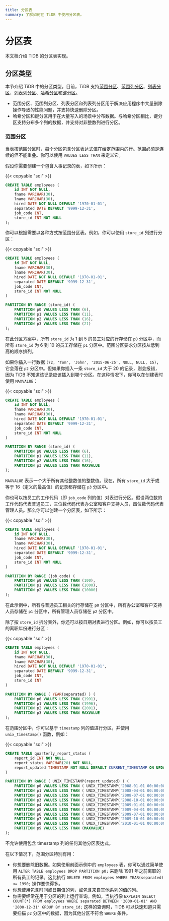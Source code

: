 ```yaml
---
title: 分区表
summary: 了解如何在 TiDB 中使用分区表。
---
```


# 分区表

本文档介绍 TiDB 的分区表实现。

## 分区类型

本节介绍 TiDB 中的分区类型。目前，TiDB 支持[范围分区](#范围分区)、[范围列分区](#范围列分区)、[列表分区](#列表分区)、[列表列分区](#列表列分区)、[哈希分区](#哈希分区)和[键分区](#键分区)。

- 范围分区、范围列分区、列表分区和列表列分区用于解决应用程序中大量删除操作导致的性能问题，并支持快速删除分区。
- 哈希分区和键分区用于在大量写入的场景中分布数据。与哈希分区相比，键分区支持分布多个列的数据，并支持对非整数列进行分区。

### 范围分区

当表按范围分区时，每个分区包含分区表达式值在给定范围内的行。范围必须是连续的但不能重叠。你可以使用 `VALUES LESS THAN` 来定义它。

假设你需要创建一个包含人事记录的表，如下所示：

{{< copyable "sql" >}}

```sql
CREATE TABLE employees (
    id INT NOT NULL,
    fname VARCHAR(30),
    lname VARCHAR(30),
    hired DATE NOT NULL DEFAULT '1970-01-01',
    separated DATE DEFAULT '9999-12-31',
    job_code INT,
    store_id INT NOT NULL
);
```

你可以根据需要以各种方式按范围分区表。例如，你可以使用 `store_id` 列进行分区：

{{< copyable "sql" >}}

```sql
CREATE TABLE employees (
    id INT NOT NULL,
    fname VARCHAR(30),
    lname VARCHAR(30),
    hired DATE NOT NULL DEFAULT '1970-01-01',
    separated DATE DEFAULT '9999-12-31',
    job_code INT,
    store_id INT NOT NULL
)

PARTITION BY RANGE (store_id) (
    PARTITION p0 VALUES LESS THAN (6),
    PARTITION p1 VALUES LESS THAN (11),
    PARTITION p2 VALUES LESS THAN (16),
    PARTITION p3 VALUES LESS THAN (21)
);
```

在此分区方案中，所有 `store_id` 为 1 到 5 的员工对应的行存储在 `p0` 分区中，而所有 `store_id` 为 6 到 10 的员工存储在 `p1` 分区中。范围分区要求分区按从低到高的顺序排列。

如果你插入一行数据 `(72, 'Tom', 'John', '2015-06-25', NULL, NULL, 15)`，它会落在 `p2` 分区中。但如果你插入一条 `store_id` 大于 20 的记录，则会报错，因为 TiDB 不知道该记录应该插入到哪个分区。在这种情况下，你可以在创建表时使用 `MAXVALUE`：

{{< copyable "sql" >}}

```sql
CREATE TABLE employees (
    id INT NOT NULL,
    fname VARCHAR(30),
    lname VARCHAR(30),
    hired DATE NOT NULL DEFAULT '1970-01-01',
    separated DATE DEFAULT '9999-12-31',
    job_code INT,
    store_id INT NOT NULL
)

PARTITION BY RANGE (store_id) (
    PARTITION p0 VALUES LESS THAN (6),
    PARTITION p1 VALUES LESS THAN (11),
    PARTITION p2 VALUES LESS THAN (16),
    PARTITION p3 VALUES LESS THAN MAXVALUE
);
```

`MAXVALUE` 表示一个大于所有其他整数值的整数值。现在，所有 `store_id` 大于或等于 16（定义的最高值）的记录都存储在 `p3` 分区中。

你也可以按员工的工作代码（即 `job_code` 列的值）对表进行分区。假设两位数的工作代码代表普通员工，三位数代码代表办公室和客户支持人员，四位数代码代表管理人员。那么你可以创建一个分区表，如下所示：

{{< copyable "sql" >}}

```sql
CREATE TABLE employees (
    id INT NOT NULL,
    fname VARCHAR(30),
    lname VARCHAR(30),
    hired DATE NOT NULL DEFAULT '1970-01-01',
    separated DATE DEFAULT '9999-12-31',
    job_code INT,
    store_id INT NOT NULL
)

PARTITION BY RANGE (job_code) (
    PARTITION p0 VALUES LESS THAN (100),
    PARTITION p1 VALUES LESS THAN (1000),
    PARTITION p2 VALUES LESS THAN (10000)
);
```

在此示例中，所有与普通员工相关的行存储在 `p0` 分区中，所有办公室和客户支持人员存储在 `p1` 分区中，所有管理人员存储在 `p2` 分区中。

除了按 `store_id` 拆分表外，你还可以按日期对表进行分区。例如，你可以按员工的离职年份进行分区：

{{< copyable "sql" >}}

```sql
CREATE TABLE employees (
    id INT NOT NULL,
    fname VARCHAR(30),
    lname VARCHAR(30),
    hired DATE NOT NULL DEFAULT '1970-01-01',
    separated DATE DEFAULT '9999-12-31',
    job_code INT,
    store_id INT
)

PARTITION BY RANGE ( YEAR(separated) ) (
    PARTITION p0 VALUES LESS THAN (1991),
    PARTITION p1 VALUES LESS THAN (1996),
    PARTITION p2 VALUES LESS THAN (2001),
    PARTITION p3 VALUES LESS THAN MAXVALUE
);
```

在范围分区中，你可以基于 `timestamp` 列的值进行分区，并使用 `unix_timestamp()` 函数，例如：

{{< copyable "sql" >}}

```sql
CREATE TABLE quarterly_report_status (
    report_id INT NOT NULL,
    report_status VARCHAR(20) NOT NULL,
    report_updated TIMESTAMP NOT NULL DEFAULT CURRENT_TIMESTAMP ON UPDATE CURRENT_TIMESTAMP
)

PARTITION BY RANGE ( UNIX_TIMESTAMP(report_updated) ) (
    PARTITION p0 VALUES LESS THAN ( UNIX_TIMESTAMP('2008-01-01 00:00:00') ),
    PARTITION p1 VALUES LESS THAN ( UNIX_TIMESTAMP('2008-04-01 00:00:00') ),
    PARTITION p2 VALUES LESS THAN ( UNIX_TIMESTAMP('2008-07-01 00:00:00') ),
    PARTITION p3 VALUES LESS THAN ( UNIX_TIMESTAMP('2008-10-01 00:00:00') ),
    PARTITION p4 VALUES LESS THAN ( UNIX_TIMESTAMP('2009-01-01 00:00:00') ),
    PARTITION p5 VALUES LESS THAN ( UNIX_TIMESTAMP('2009-04-01 00:00:00') ),
    PARTITION p6 VALUES LESS THAN ( UNIX_TIMESTAMP('2009-07-01 00:00:00') ),
    PARTITION p7 VALUES LESS THAN ( UNIX_TIMESTAMP('2009-10-01 00:00:00') ),
    PARTITION p8 VALUES LESS THAN ( UNIX_TIMESTAMP('2010-01-01 00:00:00') ),
    PARTITION p9 VALUES LESS THAN (MAXVALUE)
);
```

不允许使用包含 timestamp 列的任何其他分区表达式。

在以下情况下，范围分区特别有用：

* 你想要删除旧数据。如果使用前面示例中的 `employees` 表，你可以通过简单使用 `ALTER TABLE employees DROP PARTITION p0;` 来删除 1991 年之前离职的所有员工的记录。这比执行 `DELETE FROM employees WHERE YEAR(separated) <= 1990;` 操作要快得多。
* 你想使用包含时间或日期值的列，或包含来自其他系列的值的列。
* 你需要经常在用于分区的列上运行查询。例如，当执行像 `EXPLAIN SELECT COUNT(*) FROM employees WHERE separated BETWEEN '2000-01-01' AND '2000-12-31' GROUP BY store_id;` 这样的查询时，TiDB 可以快速知道只需要扫描 `p2` 分区中的数据，因为其他分区不符合 `WHERE` 条件。
